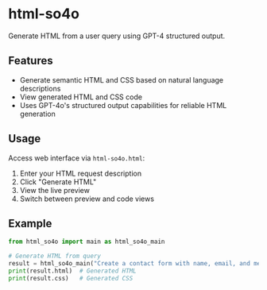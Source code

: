 # html-so4o

Generate HTML from a user query using GPT-4 structured output.

## Features

- Generate semantic HTML and CSS based on natural language descriptions
- View generated HTML and CSS code
- Uses GPT-4o's structured output capabilities for reliable HTML generation

## Usage

Access web interface via `html-so4o.html`:
1. Enter your HTML request description
2. Click "Generate HTML"
3. View the live preview
4. Switch between preview and code views

## Example
```python
from html_so4o import main as html_so4o_main

# Generate HTML from query
result = html_so4o_main("Create a contact form with name, email, and message fields")
print(result.html)  # Generated HTML
print(result.css)   # Generated CSS
```

